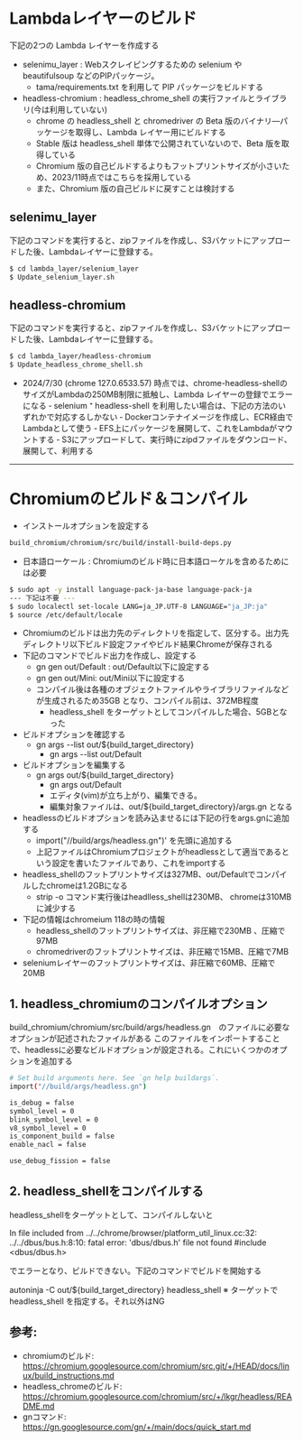 # Lambdaレイヤーのビルド

下記の2つの Lambda レイヤーを作成する

- selenimu_layer : Webスクレイピングするための selenium や beautifulsoup などのPIPパッケージ。
  - tama/requirements.txt を利用して PIP パッケージをビルドする
- headless-chromium : headless_chrome_shell の実行ファイルとライブラリ(今は利用していない)
  - chrome の headless_shell と chromedriver の Beta 版のバイナリ―パッケージを取得し、Lambda レイヤー用にビルドする
  - Stable 版は headless_shell 単体で公開されていないので、Beta 版を取得している
  - Chromium 版の自己ビルドするよりもフットプリントサイズが小さいため、2023/11時点ではこちらを採用している
  - また、Chromium 版の自己ビルドに戻すことは検討する

## selenimu_layer

下記のコマンドを実行すると、zipファイルを作成し、S3バケットにアップロードした後、Lambdaレイヤーに登録する。

```bash
$ cd lambda_layer/selenium_layer
$ Update_selenium_layer.sh
```

## headless-chromium

下記のコマンドを実行すると、zipファイルを作成し、S3バケットにアップロードした後、Lambdaレイヤーに登録する。

```bash
$ cd lambda_layer/headless-chromium
$ Update_headless_chrome_shell.sh
```

- 2024/7/30 (chrome 127.0.6533.57) 時点では、chrome-headless-shellのサイズがLambdaの250MB制限に抵触し、Lambda レイヤーの登録でエラーになる
‐ selenium ⁺ headless-shell を利用したい場合は、下記の方法のいずれかで対応するしかない
  ‐ Dockerコンテナイメージを作成し、ECR経由でLambdaとして使う
  ‐ EFS上にパッケージを展開して、これをLambdaがマウントする
  ‐ S3にアップロードして、実行時にzipdファイルをダウンロード、展開して、利用する

------------------------

# Chromiumのビルド＆コンパイル

- インストールオプションを設定する
```bash
build_chromium/chromium/src/build/install-build-deps.py
```

- 日本語ローケール : Chromiumのビルド時に日本語ローケルを含めるためには必要
```bash
$ sudo apt -y install language-pack-ja-base language-pack-ja
--- 下記は不要 ---
$ sudo localectl set-locale LANG=ja_JP.UTF-8 LANGUAGE="ja_JP:ja"
$ source /etc/default/locale
```

- Chromiumのビルドは出力先のディレクトリを指定して、区分する。出力先ディレクトリ以下ビルド設定ファイやビルド結果Chromeが保存される
- 下記のコマンドでビルド出力を作成し、設定する
  - gn gen out/Default : out/Default以下に設定する
  - gn gen out/Mini: out/Mini以下に設定する
  - コンパイル後は各種のオブジェクトファイルやライブラリファイルなどが生成されるため35GB となり、コンパイル前は、372MB程度
    - headless_shell をターゲットとしてコンパイルした場合、5GBとなった
- ビルドオプションを確認する
  - gn args --list out/${build_target_directory}
    - gn args --list out/Default
- ビルドオプションを編集する
  - gn args out/${build_target_directory}
    - gn args out/Default
    - エディタ(vim)が立ち上がり、編集できる。
    - 編集対象ファイルは、out/${build_target_directory}/args.gn となる
- headlessのビルドオプションを読み込ませるには下記の行をargs.gnに追加する
  - import("//build/args/headless.gn")'  を先頭に追加する
  - 上記ファイルはChromiumプロジェクトがheadlessとして適当であるという設定を書いたファイルであり、これをimportする
- headless_shellのフットプリントサイズは327MB、out/Defaultでコンパイルしたchromeは1.2GBになる
  - strip -o コマンド実行後はheadlless_shellは230MB、 chromeは310MBに減少する
- 下記の情報はchromeium 118の時の情報
  - headless_shellのフットプリントサイズは、非圧縮で230MB 、圧縮で97MB
  - chromedriverのフットプリントサイズは、非圧縮で15MB、圧縮で7MB
- seleniumレイヤーのフットプリントサイズは、非圧縮で60MB、圧縮で20MB


## 1. headless_chromiumのコンパイルオプション
build_chromium/chromium/src/build/args/headless.gn　のファイルに必要なオプションが記述されたファイルがある
このファイルをインポートすることで、headlessに必要なビルドオプションが設定される。これにいくつかのオプションを追加する

```bash
# Set build arguments here. See `gn help buildargs`.
import("//build/args/headless.gn")

is_debug = false
symbol_level = 0
blink_symbol_level = 0
v8_symbol_level = 0
is_component_build = false
enable_nacl = false

use_debug_fission = false
```

## 2. headless_shellをコンパイルする
headless_shellをターゲットとして、コンパイルしないと

In file included from ../../chrome/browser/platform_util_linux.cc:32:
../../dbus/bus.h:8:10: fatal error: 'dbus/dbus.h' file not found
#include <dbus/dbus.h>

でエラーとなり、ビルドできない。下記のコマンドでビルドを開始する

autoninja -C out/${build_target_directory} headless_shell  ※ ターゲットで headless_shell を指定する。それ以外はNG


## 参考:
- chromiumのビルド: https://chromium.googlesource.com/chromium/src.git/+/HEAD/docs/linux/build_instructions.md
- headless_chromeのビルド: https://chromium.googlesource.com/chromium/src/+/lkgr/headless/README.md
- gnコマンド: https://gn.googlesource.com/gn/+/main/docs/quick_start.md
